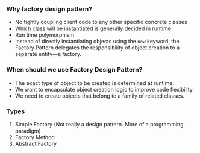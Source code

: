 ### Why factory design pattern?
* No tightly coupling client code to any other specific concrete classes
* Which class will be instantiated is generally decided in runtime
* Run time polymorphism
* Instead of directly instantiating objects using the ```new``` keyword, the Factory Pattern delegates the responsibility of object creation to a separate entity—a factory.

### When should we use Factory Design Pattern?
* The exact type of object to be created is determined at runtime.
* We want to encapsulate object creation logic to improve code flexibility.
* We need to create objects that belong to a family of related classes.

### Types
1. Simple Factory (Not really a design pattern. More of a programming paradigm)
2. Factory Method
3. Abstract Factory

   
